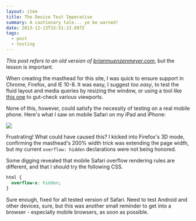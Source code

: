 ```yaml
---
layout: item
title: The Device Test Imperative
summary: A cautionary tale... ye be warned!
date: 2013-12-13T15:51:13.697Z
tags:
  - post
  - testing
---
```


_This post refers to an old version of_ [_brianmuenzenmeyer.com_](http://brianmuenzenmeyer.com "‌"), but the lesson is important.

When creating the masthead for this site, I was quick to ensure support in Chrome, Firefox, and IE 10-8. It was easy, I suggest _too easy_, to test the fluid layout and media queries by resizing the window, or using a tool like [this one](http://we-are-gurus.com/tools/responsive-design-tester.php "‌") to gut-check various viewports.

None of this, however, could satisfy the necessity of testing on a real mobile phone. Here's what I saw on mobile Safari on my iPad and iPhone:

![](http://media.tumblr.com/44579688d0cc9ae1959c70298ceb0936/tumblr_inline_mxic1fWSEw1s7cfvn.png)

Frustrating! What could have caused this? I kicked into Firefox's 3D mode, confirming the masthead's 200% width trick was extending the page width, but my current `overflow: hidden` declarations were not being honored.

Some digging revealed that mobile Safari overflow rendering rules are different, and that I should try the following CSS.

```css
html {
  overflow-x: hidden;
}
```

Sure enough, fixed for all tested version of Safari. Need to test Android and other devices, sure, but this was another small reminder to get into a browser - especially mobile browsers, as soon as possible.
